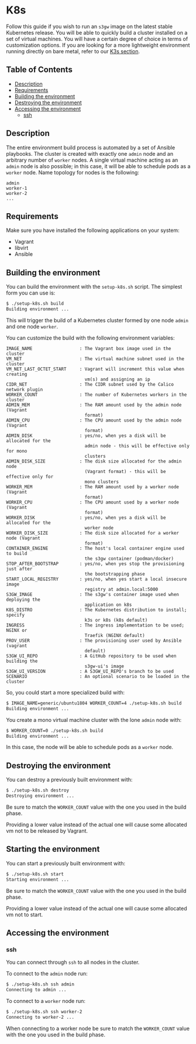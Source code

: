 # K8s

Follow this guide if you wish to run an `s3gw` image on the latest stable
Kubernetes release. You will be able to quickly build a cluster installed on a
set of virtual machines. You will have a certain degree of choice in terms of
customization options. If you are looking for a more lightweight environment
running directly on bare metal, refer to our [K3s section](env-k3s.md).

## Table of Contents

- [Description](#description)
- [Requirements](#requirements)
- [Building the environment](#building-the-environment)
- [Destroying the environment](#destroying-the-environment)
- [Accessing the environment](#accessing-the-environment)
  - [ssh](#ssh)

## Description

The entire environment build process is automated by a set of Ansible playbooks.
The cluster is created with exactly one `admin` node and an arbitrary number of
`worker` nodes. A single virtual machine acting as an `admin` node is also
possible; in this case, it will be able to schedule pods as a `worker` node.
Name topology for nodes is the following:

```text
admin
worker-1
worker-2
...
```

## Requirements

Make sure you have installed the following applications on your system:

- Vagrant
- libvirt
- Ansible

## Building the environment

You can build the environment with the `setup-k8s.sh` script.
The simplest form you can use is:

```bash
$ ./setup-k8s.sh build
Building environment ...
```

This will trigger the build of a Kubernetes cluster formed by one node `admin`
and one node `worker`.

You can customize the build with the following environment variables:

```text
IMAGE_NAME                  : The Vagrant box image used in the cluster
VM_NET                      : The virtual machine subnet used in the cluster
VM_NET_LAST_OCTET_START     : Vagrant will increment this value when creating
                              vm(s) and assigning an ip
CIDR_NET                    : The CIDR subnet used by the Calico network plugin
WORKER_COUNT                : The number of Kubernetes workers in the cluster
ADMIN_MEM                   : The RAM amount used by the admin node (Vagrant
                              format)
ADMIN_CPU                   : The CPU amount used by the admin node (Vagrant
                              format)
ADMIN_DISK                  : yes/no, when yes a disk will be allocated for the
                              admin node - this will be effective only for mono
                              clusters
ADMIN_DISK_SIZE             : The disk size allocated for the admin node
                              (Vagrant format) - this will be effective only for
                              mono clusters
WORKER_MEM                  : The RAM amount used by a worker node (Vagrant
                              format)
WORKER_CPU                  : The CPU amount used by a worker node (Vagrant
                              format)
WORKER_DISK                 : yes/no, when yes a disk will be allocated for the
                              worker node
WORKER_DISK_SIZE            : The disk size allocated for a worker node (Vagrant
                              format)
CONTAINER_ENGINE            : The host's local container engine used to build
                              the s3gw container (podman/docker)
STOP_AFTER_BOOTSTRAP        : yes/no, when yes stop the provisioning just after
                              the bootstrapping phase
START_LOCAL_REGISTRY        : yes/no, when yes start a local insecure image
                              registry at admin.local:5000
S3GW_IMAGE                  : The s3gw's container image used when deploying the
                              application on k8s
K8S_DISTRO                  : The Kubernetes distribution to install; specify
                              k3s or k8s (k8s default)
INGRESS                     : The ingress implementation to be used; NGINX or
                              Traefik (NGINX default)
PROV_USER                   : The provisioning user used by Ansible (vagrant
                              default)
S3GW_UI_REPO                : A GitHub repository to be used when building the
                              s3gw-ui's image
S3GW_UI_VERSION             : A S3GW_UI_REPO's branch to be used
SCENARIO                    : An optional scenario to be loaded in the cluster
```

So, you could start a more specialized build with:

```bash
$ IMAGE_NAME=generic/ubuntu1804 WORKER_COUNT=4 ./setup-k8s.sh build
Building environment ...
```

You create a mono virtual machine cluster with the lone `admin` node with:

```bash
$ WORKER_COUNT=0 ./setup-k8s.sh build
Building environment ...
```

In this case, the node will be able to schedule pods as a `worker` node.

## Destroying the environment

You can destroy a previously built environment with:

```bash
$ ./setup-k8s.sh destroy
Destroying environment ...
```

Be sure to match the `WORKER_COUNT` value with the one you used in the build
phase.

Providing a lower value instead of the actual one will cause some allocated vm
not to be released by Vagrant.

## Starting the environment

You can start a previously built environment with:

```bash
$ ./setup-k8s.sh start
Starting environment ...
```

Be sure to match the `WORKER_COUNT` value with the one you used in the build
phase.

Providing a lower value instead of the actual one will cause some allocated vm
not to start.

## Accessing the environment

### ssh

You can connect through `ssh` to all nodes in the cluster.

To connect to the `admin` node run:

```bash
$ ./setup-k8s.sh ssh admin
Connecting to admin ...
```

To connect to a `worker` node run:

```bash
$ ./setup-k8s.sh ssh worker-2
Connecting to worker-2 ...
```

When connecting to a worker node be sure to match the `WORKER_COUNT` value with
the one you used in the build phase.
